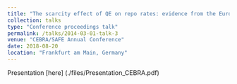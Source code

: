 ```yaml
---
title: "The scarcity effect of QE on repo rates: evidence from the Euro area"
collection: talks
type: "Conference proceedings talk"
permalink: /talks/2014-03-01-talk-3
venue: "CEBRA/SAFE Annual Conference"
date: 2018-08-20
location: "Frankfurt am Main, Germany"
---
```


Presentation [here] (./files/Presentation_CEBRA.pdf)
